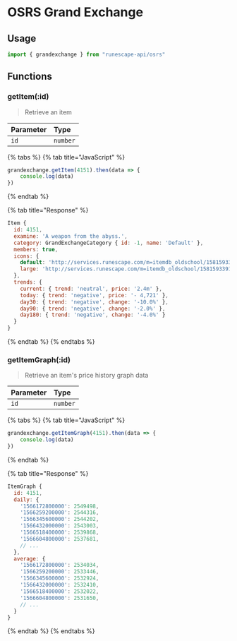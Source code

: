 # OSRS Grand Exchange

## Usage

```javascript
import { grandexchange } from "runescape-api/osrs"
```

## Functions

### getItem\(:id\) <a id="getitem-id"></a>

> Retrieve an item

| Parameter | Type |
| :--- | :--- |
| `id` | `number` |

{% tabs %}
{% tab title="JavaScript" %}
```javascript
grandexchange.getItem(4151).then(data => {
    console.log(data)
})
```
{% endtab %}

{% tab title="Response" %}
```javascript
Item {
  id: 4151,
  examine: 'A weapon from the abyss.',
  category: GrandExchangeCategory { id: -1, name: 'Default' },
  members: true,
  icons: {
    default: 'http://services.runescape.com/m=itemdb_oldschool/1581593391039_obj_sprite.gif?id=4151',
    large: 'http://services.runescape.com/m=itemdb_oldschool/1581593391039_obj_big.gif?id=4151'
  },
  trends: {
    current: { trend: 'neutral', price: '2.4m' },
    today: { trend: 'negative', price: '- 4,721' },
    day30: { trend: 'negative', change: '-10.0%' },
    day90: { trend: 'negative', change: '-2.0%' },
    day180: { trend: 'negative', change: '-4.0%' }
  }
}
```
{% endtab %}
{% endtabs %}

### getItemGraph\(:id\) <a id="getitemgraph-id"></a>

> Retrieve an item's price history graph data

| Parameter | Type |
| :--- | :--- |
| `id` | `number` |

{% tabs %}
{% tab title="JavaScript" %}
```javascript
grandexchange.getItemGraph(4151).then(data => {
    console.log(data)
})
```
{% endtab %}

{% tab title="Response" %}
```javascript
ItemGraph {
  id: 4151,
  daily: {
    '1566172800000': 2549498,
    '1566259200000': 2544316,
    '1566345600000': 2544202,
    '1566432000000': 2543003,
    '1566518400000': 2539868,
    '1566604800000': 2537681,
    // ...
  },
  average: {
    '1566172800000': 2534034,
    '1566259200000': 2533446,
    '1566345600000': 2532924,
    '1566432000000': 2532410,
    '1566518400000': 2532022,
    '1566604800000': 2531650,
    // ...
  }
}
```
{% endtab %}
{% endtabs %}

